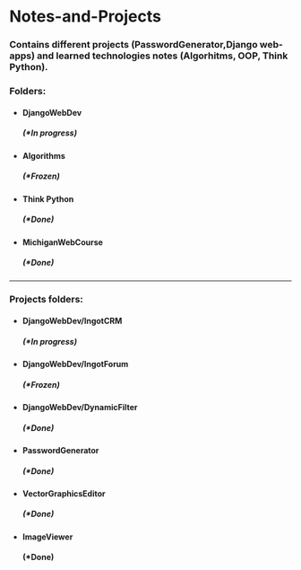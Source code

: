 # Notes-and-Projects
<h3><p>Contains different projects (PasswordGenerator,Django web-apps) and learned technologies notes (Algorhitms, OOP, Think Python).</p></h3>

<h3>Folders:</h3>
<ul>
  <li><h4>DjangoWebDev</h4> <h5>(*In progress)</h5></li>
  <li><h4>Algorithms</h4> <h5>(*Frozen)</h5></li>
  <li><h4>Think Python</h4> <h5>(*Done)</h5></li>
  <li><h4>MichiganWebCourse</h4> <h5>(*Done)</h5></li>
</ul>
<hr>
<h3>Projects folders:</h3>
<ul>
  <li><h4>DjangoWebDev/IngotCRM</h4> <h5>(*In progress)</h5></li>
  <li><h4>DjangoWebDev/IngotForum</h4> <h5>(*Frozen)</h5></li>
  <li><h4>DjangoWebDev/DynamicFilter</h4> <h5>(*Done)</h5></li>
  <li><h4>PasswordGenerator</h4> <h5>(*Done)</h5></li>
  <li><h4>VectorGraphicsEditor</h4> <h5>(*Done)</h5></li>
  <li><h4>ImageViewer</h3> <h4>(*Done)</h5></li>
</ul>
